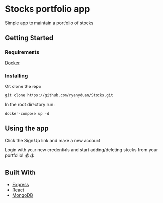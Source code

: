 # Stocks portfolio app

Simple app to maintain a portfolio of stocks

## Getting Started

### Requirements

[Docker](https://www.docker.com/get-started)

### Installing

Git clone the repo

```
git clone https://github.com/ryanyduan/Stocks.git
```
In the root directory run:

```
docker-compose up -d
```

## Using the app

Click the Sign Up link and make a new account

Login with your new credentials and start adding/deleting stocks from your portfolio! :moneybag: :moneybag:


## Built With

* [Express](https://expressjs.com/)
* [React](https://reactjs.org/) 
* [MongoDB](https://www.mongodb.com/)
